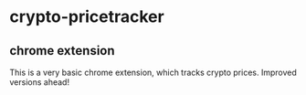 # crypto-pricetracker
## chrome extension

This is a very basic chrome extension, which tracks crypto prices. Improved versions ahead!
